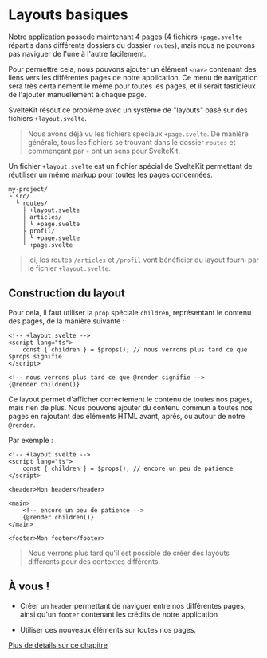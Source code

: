 # Layouts basiques

Notre application possède maintenant 4 pages (4 fichiers `+page.svelte` répartis dans différents dossiers du dossier `routes`), mais nous ne pouvons pas naviguer de l'une à l'autre facilement.

Pour permettre cela, nous pouvons ajouter un élément `<nav>` contenant des liens vers les différentes pages de notre application. Ce menu de navigation sera très certainement le même pour toutes les pages, et il serait fastidieux de l'ajouter manuellement à chaque page.

SvelteKit résout ce problème avec un système de "layouts" basé sur des fichiers `+layout.svelte`.

> Nous avons déjà vu les fichiers spéciaux `+page.svelte`. De manière générale, tous les fichiers se trouvant dans le dossier `routes` et commençant par `+` ont un sens pour SvelteKit.

Un fichier `+layout.svelte` est un fichier spécial de SvelteKit permettant de réutiliser un même markup pour toutes les pages concernées.

```
my-project/
└ src/
  └ routes/
    ├ +layout.svelte
    ├ articles/
    │ └ +page.svelte
    ├ profil/
    │ └ +page.svelte
    └ +page.svelte
```

> Ici, les routes `/articles` et `/profil` vont bénéficier du layout fourni par le fichier `+layout.svelte`.

## Construction du layout

Pour cela, il faut utiliser la `prop` spéciale `children`, représentant le contenu des pages, de la manière suivante :

```svelte
<!-- +layout.svelte -->
<script lang="ts">
	const { children } = $props(); // nous verrons plus tard ce que $props signifie
</script>

<!-- nous verrons plus tard ce que @render signifie -->
{@render children()}
```

Ce layout permet d'afficher correctement le contenu de toutes nos pages, mais rien de plus. Nous pouvons ajouter du contenu commun à toutes nos pages en rajoutant des éléments HTML avant, après, ou autour de notre `@render`.

Par exemple :

```svelte
<!-- +layout.svelte -->
<script lang="ts">
	const { children } = $props(); // encore un peu de patience
</script>

<header>Mon header</header>

<main>
	<!-- encore un peu de patience -->
	{@render children()}
</main>

<footer>Mon footer</footer>
```

> Nous verrons plus tard qu'il est possible de créer des layouts différents pour des contextes différents.

## À vous !

<section class='task'>

- Créer un `header` permettant de naviguer entre nos différentes pages, ainsi qu'un `footer` contenant les crédits de notre application

- Utiliser ces nouveaux éléments sur toutes nos pages.
</section>

[Plus de détails sur ce chapitre](https://kit.sveltefr.dev/docs/routing#layout)
